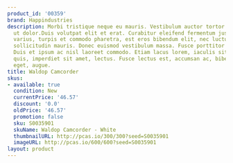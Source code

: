 ```yaml
---
product_id: '00359'
brand: Happindustries
description: Morbi tristique neque eu mauris. Vestibulum auctor tortor at orci. Donec
  ut dolor.Duis volutpat elit et erat. Curabitur eleifend fermentum justo. Nullam
  varius, turpis et commodo pharetra, est eros bibendum elit, nec luctus magna felis
  sollicitudin mauris. Donec euismod vestibulum massa. Fusce porttitor hendrerit ante.
  Duis et ipsum ac nisl laoreet commodo. Etiam lacus lorem, iaculis sit amet, pharetra
  quis, imperdiet sit amet, lectus. Fusce lectus est, accumsan ac, bibendum sed, porta
  eget, augue.
title: Waldop Camcorder
skus:
- available: true
  condition: New
  currentPrice: '46.57'
  discount: '0.0'
  oldPrice: '46.57'
  promotion: false
  sku: S0035901
  skuName: Waldop Camcorder - White
  thumbnailURL: http://pcas.io/300/300?seed=S0035901
  imageURL: http://pcas.io/600/600?seed=S0035901
layout: product
---
```

